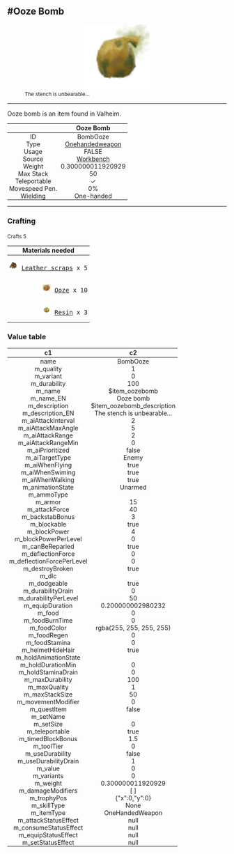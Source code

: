 <meta property="og:title" content="Ooze Bomb - MoreValheim" /><meta property="og:type" content="website" /><meta property="og:image" content="/assets/ooze_bomb.png" /><meta property="og:description" content="Ooze Bomb is an item found in Valheim." /><meta name="theme-color" content="#546D78"><meta name="twitter:card" content="summary_large_image">
#Ooze Bomb
-------------
<style>img {width:20px;}.tb {width:150px;display: block;margin-left: auto;margin-right: auto;}</style>

<style>.md-typeset table:not([class]) th:not([align]) {min-width:unset!important;}</style>
<style>td{padding:0em 0.3em!important;text-align:center!important;border-left:.05rem solid var(--md-default-fg-color--lightest)}</style>

<style>th{padding:0.1em 0.3em!important;text-align:center!important;font-weight:bold}</style>

<style>pre{text-align:right!important}</style>
<style>table tr td:first-child {border-left: 0;};</style>

<figure><img src="/assets/ooze_bomb.png" class="tb" /><figcaption><small>The stench is unbearable...</small></figcaption></figure>

-------------

Ooze bomb is an item found in Valheim.

|        | Ooze Bomb              |
| ----------- | ------------------------------------ |
| ID |BombOoze
| Type | [Onehandedweapon](../../types/onehandedweapon)
| Usage | FALSE<br>
| Source | [Workbench](../../object/workbench)
| Weight | 0.300000011920929 |
| Max Stack | 50 |
| Teleportable | ✓
| Movespeed Pen. | 0%
| Wielding | One-handed


-------------

### Crafting

<small>Crafts 5</small>

| Materials needed |
| - |
| <pre>[![Leather scraps](/assets/leather_scraps.png)](../../item/leather_scraps) [Leather scraps](../leather_scraps) x 5</pre> |
| <pre>[![Ooze](/assets/ooze.png)](../../item/ooze) [Ooze](../ooze) x 10</pre> |
| <pre>[![Resin](/assets/resin.png)](../../item/resin) [Resin](../resin) x 3</pre> |

### Value table
|c1|c2|
|----|----|
|name|BombOoze|
|m_quality|1|
|m_variant|0|
|m_durability|100|
|m_name|$item_oozebomb|
|m_name_EN|Ooze bomb|
|m_description|$item_oozebomb_description|
|m_description_EN|The stench is unbearable...|
|m_aiAttackInterval|2|
|m_aiAttackMaxAngle|5|
|m_aiAttackRange|2|
|m_aiAttackRangeMin|0|
|m_aiPrioritized|false|
|m_aiTargetType|Enemy|
|m_aiWhenFlying|true|
|m_aiWhenSwiming|true|
|m_aiWhenWalking|true|
|m_animationState|Unarmed|
|m_ammoType||
|m_armor|15|
|m_attackForce|40|
|m_backstabBonus|3|
|m_blockable|true|
|m_blockPower|4|
|m_blockPowerPerLevel|0|
|m_canBeReparied|true|
|m_deflectionForce|0|
|m_deflectionForcePerLevel|0|
|m_destroyBroken|true|
|m_dlc||
|m_dodgeable|true|
|m_durabilityDrain|0|
|m_durabilityPerLevel|50|
|m_equipDuration|0.200000002980232|
|m_food|0|
|m_foodBurnTime|0|
|m_foodColor|rgba(255, 255, 255, 255)|
|m_foodRegen|0|
|m_foodStamina|0|
|m_helmetHideHair|true|
|m_holdAnimationState||
|m_holdDurationMin|0|
|m_holdStaminaDrain|0|
|m_maxDurability|100|
|m_maxQuality|1|
|m_maxStackSize|50|
|m_movementModifier|0|
|m_questItem|false|
|m_setName||
|m_setSize|0|
|m_teleportable|true|
|m_timedBlockBonus|1.5|
|m_toolTier|0|
|m_useDurability|false|
|m_useDurabilityDrain|1|
|m_value|0|
|m_variants|0|
|m_weight|0.300000011920929|
|m_damageModifiers|[  ]|
|m_trophyPos|{"x":0,"y":0}|
|m_skillType|None|
|m_itemType|OneHandedWeapon|
|m_attackStatusEffect|null|
|m_consumeStatusEffect|null|
|m_equipStatusEffect|null|
|m_setStatusEffect|null|
